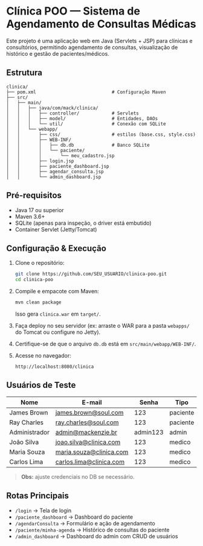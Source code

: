 # Clínica POO — Sistema de Agendamento de Consultas Médicas

Este projeto é uma aplicação web em Java (Servlets + JSP) para clínicas e consultórios, permitindo agendamento de consultas, visualização de histórico e gestão de pacientes/médicos.

## Estrutura

```
clinica/
├── pom.xml                            # Configuração Maven
├── src/
│   ├── main/
│   │   ├── java/com/mack/clinica/
│   │   │   ├── controller/            # Servlets
│   │   │   ├── model/                 # Entidades, DAOs
│   │   │   └── util/                  # Conexão com SQLite
│   │   └── webapp/
│   │       ├── css/                   # estilos (base.css, style.css)
│   │       ├── WEB-INF/
│   │       │   ├── db.db              # Banco SQLite
│   │       │   └── paciente/
│   │       │       └── meu_cadastro.jsp
│   │       ├── login.jsp
│   │       ├── paciente_dashboard.jsp
│   │       ├── agendar_consulta.jsp
│   │       └── admin_dashboard.jsp
```

## Pré-requisitos

* Java 17 ou superior
* Maven 3.6+
* SQLite (apenas para inspeção, o driver está embutido)
* Container Servlet (Jetty/Tomcat)

## Configuração & Execução

1. Clone o repositório:

   ```bash
   git clone https://github.com/SEU_USUARIO/clinica-poo.git
   cd clinica-poo
   ```

2. Compile e empacote com Maven:

   ```bash
   mvn clean package
   ```

   Isso gera `clinica.war` em `target/`.

3. Faça deploy no seu servidor (ex: arraste o WAR para a pasta `webapps/` do Tomcat ou configure no Jetty).

4. Certifique-se de que o arquivo `db.db` está em `src/main/webapp/WEB-INF/`.

5. Acesse no navegador:

   ```
   http://localhost:8080/clinica
   ```

## Usuários de Teste

| Nome          | E-mail                  | Senha    | Tipo     |
| ------------- | ----------------------  | -------- | -------- |
|James Brown    |james.brown@soul.com     |123       |paciente  |
|Ray Charles    |ray.charles@soul.com     |123       |paciente  |
|Administrador  |admin@mackenzie.br       |admin123  |admin     |
|João Silva     |joao.silva@clinica.com   |123       |medico    |
|Maria Souza    |maria.souza@clinica.com  |123       |medico    |
|Carlos Lima    |carlos.lima@clinica.com  |123       |medico    |

> **Obs:** ajuste credenciais no DB se necessário.

## Rotas Principais

* `/login` → Tela de login
* `/paciente_dashboard` → Dashboard do paciente
* `/agendarConsulta` → Formulário e ação de agendamento
* `/paciente/minha-agenda` → Histórico de consultas do paciente
* `/admin_dashboard` → Dashboard do admin com CRUD de usuários
